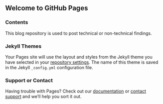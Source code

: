 ## Welcome to GitHub Pages

### Contents

This blog repository is used to post technical or non-technical findings.

### Jekyll Themes

Your Pages site will use the layout and styles from the Jekyll theme you have selected in your [repository settings](https://github.com/twang18/blog/settings). The name of this theme is saved in the Jekyll `_config.yml` configuration file.

### Support or Contact

Having trouble with Pages? Check out our [documentation](https://help.github.com/categories/github-pages-basics/) or [contact support](https://github.com/contact) and we’ll help you sort it out.
